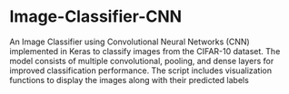 # Image-Classifier-CNN
An Image Classifier using Convolutional Neural Networks (CNN) implemented in Keras to classify images from the CIFAR-10 dataset. The model consists of multiple convolutional, pooling, and dense layers for improved classification performance. The script includes visualization functions to display the images along with their predicted labels
